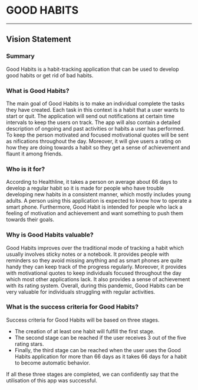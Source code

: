 # GOOD HABITS 
*** 
## Vision Statement

### Summary
Good Habits is a habit-tracking application that can be used to develop good habits or get rid of bad habits.

### What is Good Habits?
The main goal of Good Habits is to make an individual complete the tasks they have created. Each task in this context is a habit that a user wants to start or quit. The application will send out notifications at certain time intervals to keep the users on track. The app will also contain a detailed description of ongoing and past activities or habits a user has performed. To keep the person motivated and focused motivational quotes will be sent as nifications throughout the day. Moreover, it will give users a rating on how they are doing towards a habit so they get a sense of achievement and flaunt it among friends.

### Who is it for?
According to Healthline, it takes a person on average about 66 days to develop a regular habit so it is made for people who have trouble developing new habits in a consistent manner, which mostly includes young adults. A person using this application is expected to know how to operate a smart phone. Furthermore, Good Habit is intended for people who lack a feeling of motivation and achievement and want something to push them towards their goals.  

### Why is Good Habits valuable?
Good Habits improves over the traditional mode of tracking a habit which usually involves sticky notes or a notebook. It provides people with reminders so they avoid missing anything and as smart phones are quite handy they can keep track of the progress regularly. Moreover, it provides with motivational quotes to keep individuals focused throughout the day which most other applications lack. It also provides a sense of achievement with its rating system. Overall, during this pandemic, Good Habits can be very valuable for individuals struggling with regular activities.

### What is the success criteria for Good Habits?
Success criteria for Good Habits will be based on three stages. 
* The creation of at least one habit will fulfill the first stage. 
* The second stage can be reached if the user receives 3 out of the five rating stars. 
* Finally, the third stage can be reached when the user uses the Good Habits application for more than 66 days as it takes 66 days for a habit to become automatic behavior.

If all these three stages are completed, we can confidently say that the utilisation of this app was successful.